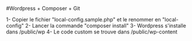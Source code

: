 #Wordpress + Composer + Git

1- Copier le fichier "local-config.sample.php" et le renommer en "local-config"
2- Lancer la commande "composer install"
3- Wordpress s'installe dans /public/wp
4- Le code custom se trouve dans /public/wp-content